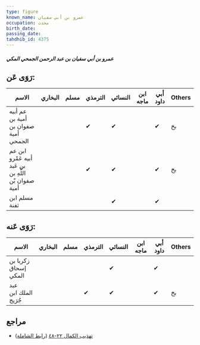 ```yaml
---
type: figure
known_name: عمرو بن أبي سفيان
occupation: محدث
birth_date:
passing_date:
tahdhib_id: 4375
---
```

##### عمرو بن أبي سفيان بن عبد الرحمن الجمحي المكي

## رَوَى عَن:
| الاسم                                                | البخاري | مسلم | الترمذي | النسائي | ابن ماجه | أبي داود | Others |
| ---------------------------------------------------- | ------- | ---- | ------- | ------- | -------- | -------- | ------ |
| عم أبيه أمية بن صفوان بن أمية الجمحي                 |         |      | ✔       | ✔       |          | ✔        | بخ     |
| ابن عم أبيه عَمْرو بن عَبد اللَّهِ بن صفوان بْن أمية |         |      | ✔       | ✔       |          | ✔        | بخ     |
| مسلم ابن ثفنة                                        |         |      |         | ✔       |          | ✔        |        |
## رَوَى عَنه:
| الاسم                | البخاري | مسلم | الترمذي | النسائي | ابن ماجه | أبي داود | Others |
| -------------------- | ------- | ---- | ------- | ------- | -------- | -------- | ------ |
| زكريا بن إسحاق المكي |         |      |         | ✔       |          | ✔        |        |
| عبد الملك ابن جُرَيج |         |      | ✔       | ✔       |          | ✔        | بخ     |
## مراجع
- [تهذيب الكمال ٢٢-٤٨](obsidian://open?vault=Tahdhib-al-Kamal&file=Figures/٤٣٧٥-عمرو%20بن%20أبي%20سفيان%20بن%20عبد%20الرحمن%20الجمحي%20المكي) ([رابط الشاملة](https://shamela.ws/book/3722/11301))
